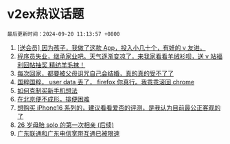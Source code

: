 # v2ex热议话题

`最后更新时间：2024-09-20 11:13:57 +0800`

1. [[送会员] 因为孩子，我做了这款 App，投入小几十个，有娃的 v 友进。](https://www.v2ex.com/t/1074110)
1. [程序员失业，继承家业吧。天气逐渐变凉了，来我家看看羊绒衫呗，送 v 站福利回帖抽奖 精纺羊毛袜！](https://www.v2ex.com/t/1074247)
1. [每次回家，都要被父母诅咒自己会结婚，真的真的受不了了](https://www.v2ex.com/t/1074237)
1. [国粹国粹， user data 丢了， firefox 你真行。我乖乖滚回 chrome](https://www.v2ex.com/t/1074017)
1. [如何克制买新手机想法](https://www.v2ex.com/t/1074229)
1. [在北京便不成形，排便困难](https://www.v2ex.com/t/1074066)
1. [想购买 iPhone16 系列的，建议看看爱否的评测，是我认为目前最公正客观的了](https://www.v2ex.com/t/1074014)
1. [26 岁母胎 solo 的第一次相亲 (后续)](https://www.v2ex.com/t/1074269)
1. [广东联通和广东电信宽带互通已被限速](https://www.v2ex.com/t/1073989)

